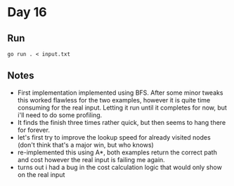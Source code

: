 # Day 16

## Run

```console
go run . < input.txt
```

## Notes
- First implementation implemented using BFS. After some minor tweaks this worked flawless for the two examples, however it is quite time consuming for the real input. Letting it run until it completes for now, but i'll need to do some profiling.
- It finds the finish three times rather quick, but then seems to hang there for forever.
- let's first try to improve the lookup speed for already visited nodes (don't think that's a major win, but who knows)
- re-implemented this using A*, both examples return the correct path and cost however the real input is failing me again.
- turns out i had a bug in the cost calculation logic that would only show on the real input
